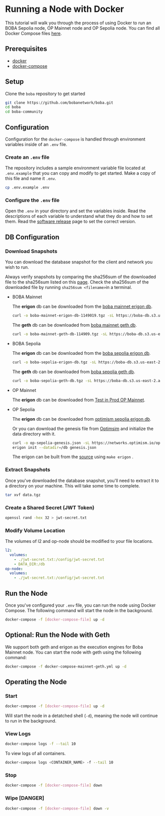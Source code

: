 # Running a Node with Docker

This tutorial will walk you through the process of using Docker to run an BOBA Sepolia node, OP Mainnet node and OP Sepolia node. You can find all Docker Compose files [here](https://github.com/bobanetwork/boba/tree/develop/boba-community).

## Prerequisites

* [docker](https://docs.docker.com/engine/install/)
* [docker-compose](https://docs.docker.com/compose/install/)

## Setup

Clone the `boba` repository to get started

```bash
git clone https://github.com/bobanetwork/boba.git
cd boba
cd boba-community
```

## Configuration

Configuration for the `docker-compose` is handled through environment variables inside of an `.env` file.

### Create an `.env` file

The repository includes a sample environment variable file located at `.env.example` that you can copy and modify to get started. Make a copy of this file and name it `.env`.

```bash
cp .env.example .env
```

### Configure the `.env` file

Open the `.env` in your directory and set the variables inside. Read the descriptions of each variable to understand what they do and how to set them. Read the [software release](software-release) page to set the correct version.

## DB Configuration

### Download Snapshots

You can download the database snapshot for the client and network you wish to run.

Always verify snapshots by comparing the sha256sum of the downloaded file to the sha256sum listed on this [page](snapshot-downloads). Check the sha256sum of the downloaded file by running `sha256sum <filename>`in a terminal.

* BOBA Mainnet

  The **erigon** db can be downloaded from the [boba mainnet erigon db](https://boba-db.s3.us-east-2.amazonaws.com/mainnet/boba-mainnet-erigon-db-1149019.tgz).

  ```bash
  curl -o boba-mainnet-erigon-db-1149019.tgz -sL https://boba-db.s3.us-east-2.amazonaws.com/mainnet/boba-mainnet-erigon-db-1149019.tgz
  ```

  The **geth** db can be downloaded from [boba mainnet geth db](https://boba-db.s3.us-east-2.amazonaws.com/mainnet/boba-mainnet-geth-db-114909.tgz).

  ```bash
  curl -o boba-mainnet-geth-db-114909.tgz -sL https://boba-db.s3.us-east-2.amazonaws.com/mainnet/boba-mainnet-geth-db-114909.tgz
  ```

- BOBA Sepolia

  The **erigon** db can be downloaded from the [boba sepolia erigon db](https://boba-db.s3.us-east-2.amazonaws.com/sepolia/boba-sepolia-erigon-db.tgz).

  ```bash
  curl -o boba-sepolia-erigon-db.tgz -sL https://boba-db.s3.us-east-2.amazonaws.com/sepolia/boba-sepolia-erigon-db.tgz
  ```

  The **geth** db can be downloaded from [boba sepolia geth db](https://boba-db.s3.us-east-2.amazonaws.com/sepolia/boba-sepolia-geth-db.tgz).

  ```bash
  curl -o boba-sepolia-geth-db.tgz -sL https://boba-db.s3.us-east-2.amazonaws.com/sepolia/boba-sepolia-geth-db.tgz
  ```

- OP Mainnet

  The **erigon** db can be downloaded from [Test in Prod OP Mainnet](https://op-erigon-backup.mainnet.testinprod.io).

- OP Sepolia

  The **erigon** db can be downloaded from [optimism sepolia erigon db](https://boba-db.s3.us-east-2.amazonaws.com/sepolia/optimism-sepolia-erigon-db.tgz).

  Or you can download the genesis file from [Optimsim](https://networks.optimism.io/op-sepolia/genesis.json) and initialize the data directory with it.

  ```bash
  curl -o op-sepolia-genesis.json -sL https://networks.optimism.io/op-sepolia/genesis.json
  erigon init --datadir=/db genesis.json
  ```

  The erigon can be built from the [source](https://github.com/bobanetwork/v3-erigon) using `make erigon` .


### Extract Snapshots

Once you've downloaded the database snapshot, you'll need to extract it to a directory on your machine. This will take some time to complete.

```bash
tar xvf data.tgz
```

### Create a Shared Secret (JWT Token)

```bash
openssl rand -hex 32 > jwt-secret.txt
```

### Modify Volume Location

The volumes of l2 and op-node should be modified to your file locations.

```yaml
l2:
  volumes:
    - ./jwt-secret.txt:/config/jwt-secret.txt
    - DATA_DIR:/db
op-node:
  volumes:
  	- ./jwt-secret.txt:/config/jwt-secret.txt
```

## Run the Node

Once you've configured your `.env` file, you can run the node using Docker Compose. The following command will start the node in the background.

```bash
docker-compose -f [docker-compose-file] up -d
```

## Optional: Run the Node with Geth

We support both geth and erigon as the execution engines for Boba Mainnet node. You can start the node with geth using the following command:

```bash
docker-compose -f docker-compose-mainnet-geth.yml up -d
```

## Operating the Node

### Start

```bash
docker-compose -f [docker-compose-file] up -d
```

Will start the node in a detatched shell (`-d`), meaning the node will continue to run in the background.

### View Logs

```bash
docker-compose logs -f --tail 10
```

To view logs of all containers.

```bash
docker-compose logs <CONTAINER_NAME> -f --tail 10
```

### Stop

```bash
docker-compose -f [docker-compose-file] down
```

### Wipe [DANGER]

```bash
docker-compose -f [docker-compose-file] down -v
```

